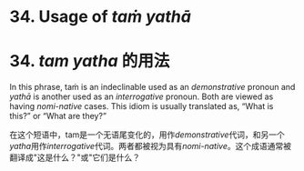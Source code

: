# **34. Usage of** *taṁ yathā* 
# 34. *tam yatha* **的用法** 


 In this phrase, taṁ is an indeclinable used as an *demonstrative* pronoun and   *yathā* is another used as an *interrogative* pronoun. Both are viewed as having *nomi-native* cases. This idiom is usually translated as, “What is this?” or “What are they?” 

 在这个短语中，tam是一个无语尾变化的，用作*demonstrative*代词，和另一个*yatha*用作*interrogative*代词。两者都被视为具有*nomi-native*。这个成语通常被翻译成"这是什么？"或"它们是什么？